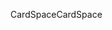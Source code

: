 <span data-ttu-id="7f13c-101">CardSpace</span><span class="sxs-lookup"><span data-stu-id="7f13c-101">CardSpace</span></span>
